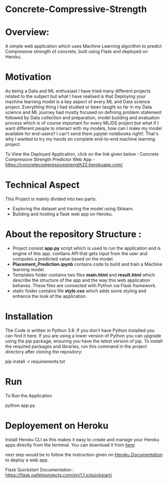 # Concrete-Compressive-Strength


# Overview:

A simple web application which uses Machine Learning algorithm to predict Compressive strength of concrete, built using Flask and deployed on Heroku.

# Motivation

As being a Data and ML enthusiast I have tried many different projects related to the subject but what I have realised
is that Deploying your machine learning model is a key aspect of every ML and Data science project. Everything thing I 
had studied or been taught so far in my Data science and ML journey had mostly focused on defining problem statement followed by Data collection
and preparation, model building and evaluation process which is of course important for every ML/DS project but what if I want different people to
interact with my models, how can I make my model available for end-users? I can't send them jupyter notebooks right!. That's why I wanted to try my hands
on complete end-to-end machine learning project.

To View the Deployed Application, click on the link given below : Concrete Compressive Strength Predictor Web App - https://concretecompressivestrength22.herokuapp.com/


# Technical Aspect
This Project is mainly divided into two parts:

- Exploring the dataset and traning the model using Sklearn.
- Building and hosting a flask web app on Heroku.


# About the repository Structure :

- Project consist **app.py** script which is used to run the application and is engine of this app. contians API that gets input from the user and computes a predicted value based on the model.
- **Placement_Prediction.ipynb** contains code to build and train a Machine learning model.
- Templates folder contains two files **main.html** and **result.html** which describe the structure of the app and the way this web application behaves. These files are connected with Python via Flask framework.
- static folder contains file **style.css** which adds some styling and enhance the look of the application.


# Installation

The Code is written in Python 3.8. If you don't have Python installed you can find it here. If you are using a lower version of Python you can upgrade using the pip package, ensuring you have the latest version of pip. To install the required packages and libraries, run this command in the project directory after cloning the repository:

 pip install -r requirements.txt 
 
# Run

To Run the Application

python app.py 

# Deployement on Heroku
Install Heroku CLI as this makes it easy to create and manage your Heroku apps directly from the terminal. You can download it from [here](https://devcenter.heroku.com/articles/heroku-cli)

next step would be to follow the instruction given on [Heroku Documentation](https://devcenter.heroku.com/articles/getting-started-with-python) to deploy a web app.



Flask Quickstart Documentation : https://flask.palletsprojects.com/en/1.1.x/quickstart/
